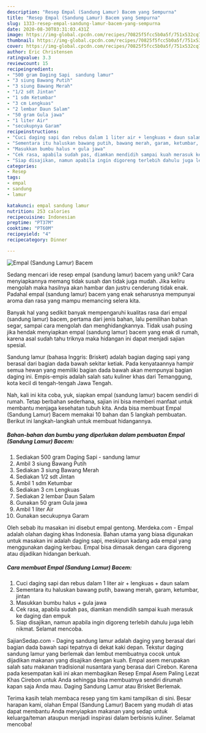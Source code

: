 ```yaml
---
description: "Resep Empal (Sandung Lamur) Bacem yang Sempurna"
title: "Resep Empal (Sandung Lamur) Bacem yang Sempurna"
slug: 1333-resep-empal-sandung-lamur-bacem-yang-sempurna
date: 2020-08-30T03:31:03.431Z
image: https://img-global.cpcdn.com/recipes/70825f5fcc5b0a5f/751x532cq70/empal-sandung-lamur-bacem-foto-resep-utama.jpg
thumbnail: https://img-global.cpcdn.com/recipes/70825f5fcc5b0a5f/751x532cq70/empal-sandung-lamur-bacem-foto-resep-utama.jpg
cover: https://img-global.cpcdn.com/recipes/70825f5fcc5b0a5f/751x532cq70/empal-sandung-lamur-bacem-foto-resep-utama.jpg
author: Eric Christensen
ratingvalue: 3.3
reviewcount: 15
recipeingredient:
- "500 gram Daging Sapi  sandung lamur"
- "3 siung Bawang Putih"
- "3 siung Bawang Merah"
- "1/2 sdt Jintan"
- "1 sdm Ketumbar"
- "3 cm Lengkuas"
- "2 lembar Daun Salam"
- "50 gram Gula jawa"
- "1 liter Air"
- "secukupnya Garam"
recipeinstructions:
- "Cuci daging sapi dan rebus dalam 1 liter air + lengkuas + daun salam"
- "Sementara itu haluskan bawang putih, bawang merah, garam, ketumbar, jintan"
- "Masukkan bumbu halus + gula jawa"
- "Cek rasa, apabila sudah pas, diamkan mendidih sampai kuah merasuk ke daging dan empuk"
- "Siap disajikan, namun apabila ingin digoreng terlebih dahulu juga lebih nikmat. Selamat mencoba."
categories:
- Resep
tags:
- empal
- sandung
- lamur

katakunci: empal sandung lamur 
nutrition: 253 calories
recipecuisine: Indonesian
preptime: "PT37M"
cooktime: "PT60M"
recipeyield: "4"
recipecategory: Dinner

---
```



![Empal (Sandung Lamur) Bacem](https://img-global.cpcdn.com/recipes/70825f5fcc5b0a5f/751x532cq70/empal-sandung-lamur-bacem-foto-resep-utama.jpg)

Sedang mencari ide resep empal (sandung lamur) bacem yang unik? Cara menyiapkannya memang tidak susah dan tidak juga mudah. Jika keliru mengolah maka hasilnya akan hambar dan justru cenderung tidak enak. Padahal empal (sandung lamur) bacem yang enak seharusnya mempunyai aroma dan rasa yang mampu memancing selera kita.

Banyak hal yang sedikit banyak mempengaruhi kualitas rasa dari empal (sandung lamur) bacem, pertama dari jenis bahan, lalu pemilihan bahan segar, sampai cara mengolah dan menghidangkannya. Tidak usah pusing jika hendak menyiapkan empal (sandung lamur) bacem yang enak di rumah, karena asal sudah tahu triknya maka hidangan ini dapat menjadi sajian spesial.

Sandung lamur (bahasa Inggris: Brisket) adalah bagian daging sapi yang berasal dari bagian dada bawah sekitar ketiak. Pada kenyataannya hampir semua hewan yang memiliki bagian dada bawah akan mempunyai bagian daging ini. Empis-empis adalah salah satu kuliner khas dari Temanggung, kota kecil di tengah-tengah Jawa Tengah.


Nah, kali ini kita coba, yuk, siapkan empal (sandung lamur) bacem sendiri di rumah. Tetap berbahan sederhana, sajian ini bisa memberi manfaat untuk membantu menjaga kesehatan tubuh kita. Anda bisa membuat Empal (Sandung Lamur) Bacem memakai 10 bahan dan 5 langkah pembuatan. Berikut ini langkah-langkah untuk membuat hidangannya.

<!--inarticleads1-->

##### Bahan-bahan dan bumbu yang diperlukan dalam pembuatan Empal (Sandung Lamur) Bacem:

1. Sediakan 500 gram Daging Sapi - sandung lamur
1. Ambil 3 siung Bawang Putih
1. Sediakan 3 siung Bawang Merah
1. Sediakan 1/2 sdt Jintan
1. Ambil 1 sdm Ketumbar
1. Sediakan 3 cm Lengkuas
1. Sediakan 2 lembar Daun Salam
1. Gunakan 50 gram Gula jawa
1. Ambil 1 liter Air
1. Gunakan secukupnya Garam


Oleh sebab itu masakan ini disebut empal gentong. Merdeka.com - Empal adalah olahan daging khas Indonesia. Bahan utama yang biasa digunakan untuk masakan ini adalah daging sapi, meskipun kadang ada empal yang menggunakan daging kerbau. Empal bisa dimasak dengan cara digoreng atau dijadikan hidangan berkuah. 

<!--inarticleads2-->

##### Cara membuat Empal (Sandung Lamur) Bacem:

1. Cuci daging sapi dan rebus dalam 1 liter air + lengkuas + daun salam
1. Sementara itu haluskan bawang putih, bawang merah, garam, ketumbar, jintan
1. Masukkan bumbu halus + gula jawa
1. Cek rasa, apabila sudah pas, diamkan mendidih sampai kuah merasuk ke daging dan empuk
1. Siap disajikan, namun apabila ingin digoreng terlebih dahulu juga lebih nikmat. Selamat mencoba.


SajianSedap.com - Daging sandung lamur adalah daging yang berasal dari bagian dada bawah sapi tepatnya di dekat kaki depan. Tekstur daging sandung lamur yang berlemak dan lembut membuatnya cocok untuk dijadikan makanan yang disajikan dengan kuah. Empal asem merupakan salah satu makanan tradisional nusantara yang berasa dari Cirebon. Karena pada kesempatan kali ini akan membagikan Resep Empal Asem Paling Lezat Khas Cirebon untuk Anda sehingga bisa membuatnya sendiri dirumah kapan saja Anda mau. Daging Sandung Lamur atau Brisket Berlemak. 

Terima kasih telah membaca resep yang tim kami tampilkan di sini. Besar harapan kami, olahan Empal (Sandung Lamur) Bacem yang mudah di atas dapat membantu Anda menyiapkan makanan yang sedap untuk keluarga/teman ataupun menjadi inspirasi dalam berbisnis kuliner. Selamat mencoba!
